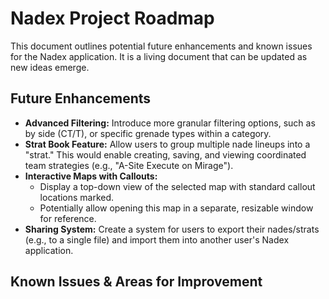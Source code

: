 # Nadex Project Roadmap

This document outlines potential future enhancements and known issues for the Nadex application. It is a living document that can be updated as new ideas emerge.

## Future Enhancements

-   **Advanced Filtering:** Introduce more granular filtering options, such as by side (CT/T), or specific grenade types within a category.
-   **Strat Book Feature:** Allow users to group multiple nade lineups into a "strat." This would enable creating, saving, and viewing coordinated team strategies (e.g., "A-Site Execute on Mirage").
-   **Interactive Maps with Callouts:**
    -   Display a top-down view of the selected map with standard callout locations marked.
    -   Potentially allow opening this map in a separate, resizable window for reference.
-   **Sharing System:** Create a system for users to export their nades/strats (e.g., to a single file) and import them into another user's Nadex application.

## Known Issues & Areas for Improvement